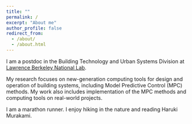 ```yaml
---
title: ""
permalink: /
excerpt: "About me"
author_profile: false
redirect_from:
  - /about/
  - /about.html
---
```

I am a postdoc in the Building Technology and Urban Systems Division at [Lawrence Berkeley National Lab](www.lbl.gov).

My research focuses on new-generation computing tools for design and operation of building systems, including Model Predictive Control (MPC) methods. My work also includes implementation of the MPC methods and computing tools on real-world projects.

I am a marathon runner. I enjoy hiking in the nature and reading Haruki Murakami. 
